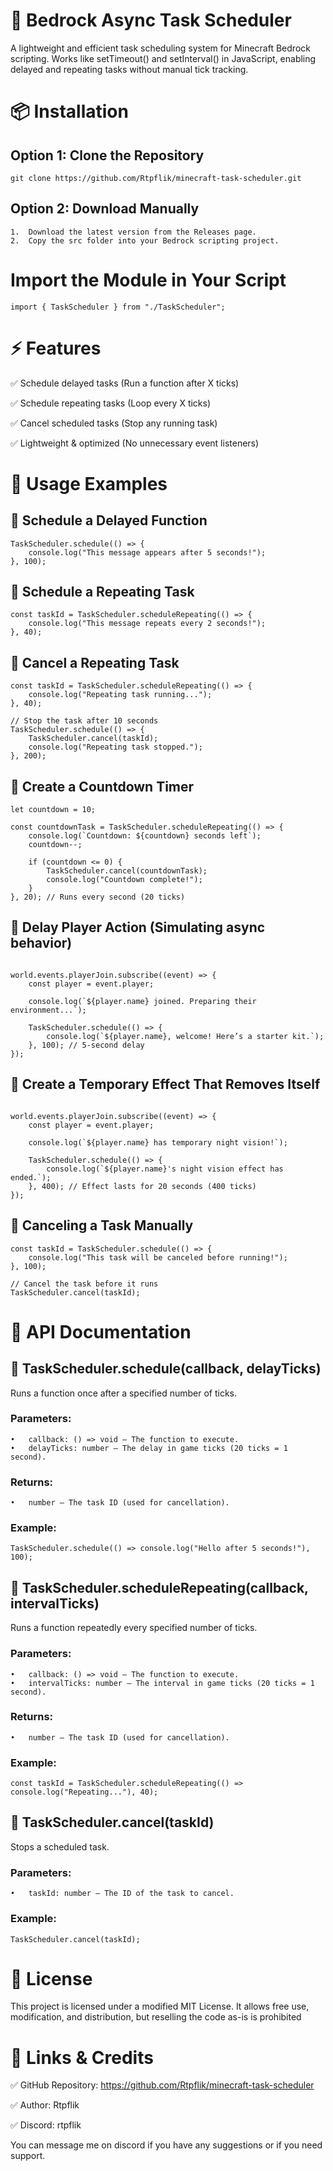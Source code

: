 # 📌 Bedrock Async Task Scheduler

A lightweight and efficient task scheduling system for Minecraft Bedrock scripting. Works like setTimeout() and setInterval() in JavaScript, enabling delayed and repeating tasks without manual tick tracking.

# 📦 Installation

## Option 1: Clone the Repository

```git clone https://github.com/Rtpflik/minecraft-task-scheduler.git```

## Option 2: Download Manually
	1.	Download the latest version from the Releases page.
	2.	Copy the src folder into your Bedrock scripting project.

# Import the Module in Your Script

```import { TaskScheduler } from "./TaskScheduler";```

# ⚡ Features

✅ Schedule delayed tasks (Run a function after X ticks)

✅ Schedule repeating tasks (Loop every X ticks)

✅ Cancel scheduled tasks (Stop any running task)

✅ Lightweight & optimized (No unnecessary event listeners)

# 🚀 Usage Examples

## 🔹 Schedule a Delayed Function
```
TaskScheduler.schedule(() => {
    console.log("This message appears after 5 seconds!");
}, 100);
```
## 🔹 Schedule a Repeating Task
```
const taskId = TaskScheduler.scheduleRepeating(() => {
    console.log("This message repeats every 2 seconds!");
}, 40);
```
## 🔹 Cancel a Repeating Task
```
const taskId = TaskScheduler.scheduleRepeating(() => {
    console.log("Repeating task running...");
}, 40);

// Stop the task after 10 seconds
TaskScheduler.schedule(() => {
    TaskScheduler.cancel(taskId);
    console.log("Repeating task stopped.");
}, 200);
```
## 🔹 Create a Countdown Timer
```
let countdown = 10;

const countdownTask = TaskScheduler.scheduleRepeating(() => {
    console.log(`Countdown: ${countdown} seconds left`);
    countdown--;

    if (countdown <= 0) {
        TaskScheduler.cancel(countdownTask);
        console.log("Countdown complete!");
    }
}, 20); // Runs every second (20 ticks)
```
## 🔹 Delay Player Action (Simulating async behavior)
```

world.events.playerJoin.subscribe((event) => {
    const player = event.player;
    
    console.log(`${player.name} joined. Preparing their environment...`);
    
    TaskScheduler.schedule(() => {
        console.log(`${player.name}, welcome! Here’s a starter kit.`);
    }, 100); // 5-second delay
});
```
## 🔹 Create a Temporary Effect That Removes Itself
```

world.events.playerJoin.subscribe((event) => {
    const player = event.player;
    
    console.log(`${player.name} has temporary night vision!`);

    TaskScheduler.schedule(() => {
        console.log(`${player.name}'s night vision effect has ended.`);
    }, 400); // Effect lasts for 20 seconds (400 ticks)
});
```
## 🛑 Canceling a Task Manually
```
const taskId = TaskScheduler.schedule(() => {
    console.log("This task will be canceled before running!");
}, 100);

// Cancel the task before it runs
TaskScheduler.cancel(taskId);
```
# 📜 API Documentation

## 🔹 TaskScheduler.schedule(callback, delayTicks)

Runs a function once after a specified number of ticks.

### Parameters:
	•	callback: () => void – The function to execute.
	•	delayTicks: number – The delay in game ticks (20 ticks = 1 second).

### Returns:
	•	number – The task ID (used for cancellation).

### Example:

```TaskScheduler.schedule(() => console.log("Hello after 5 seconds!"), 100);```

## 🔹 TaskScheduler.scheduleRepeating(callback, intervalTicks)

Runs a function repeatedly every specified number of ticks.

### Parameters:
	•	callback: () => void – The function to execute.
	•	intervalTicks: number – The interval in game ticks (20 ticks = 1 second).

### Returns:
	•	number – The task ID (used for cancellation).

### Example:

```const taskId = TaskScheduler.scheduleRepeating(() => console.log("Repeating..."), 40);```

## 🔹 TaskScheduler.cancel(taskId)

Stops a scheduled task.

### Parameters:
	•	taskId: number – The ID of the task to cancel.

### Example:

```TaskScheduler.cancel(taskId);```

# 📜 License

This project is licensed under a modified MIT License. It allows free use, modification, and distribution, but reselling the code as-is is prohibited

# 🔗 Links & Credits

✅ GitHub Repository: https://github.com/Rtpflik/minecraft-task-scheduler

✅ Author: Rtpflik

✅ Discord: rtpflik

You can message me on discord if you have any suggestions or if you need support.
